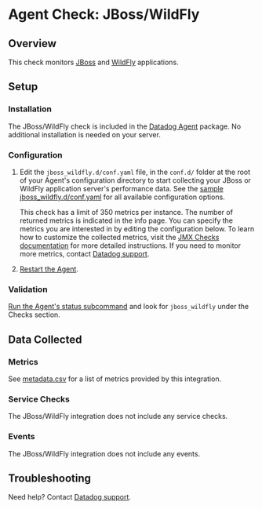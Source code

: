 # Agent Check: JBoss/WildFly

## Overview

This check monitors [JBoss][1] and [WildFly][2] applications.

## Setup

### Installation

The JBoss/WildFly check is included in the [Datadog Agent][3] package.
No additional installation is needed on your server.

### Configuration

1. Edit the `jboss_wildfly.d/conf.yaml` file, in the `conf.d/` folder at the root of your
   Agent's configuration directory to start collecting your JBoss or WildFly application server's
   performance data. See the [sample jboss_wildfly.d/conf.yaml][4] for all available configuration options.

   This check has a limit of 350 metrics per instance. The number of returned metrics is indicated in the info page.
   You can specify the metrics you are interested in by editing the configuration below. 
   To learn how to customize the collected metrics, visit the [JMX Checks documentation][5] for more detailed instructions.
   If you need to monitor more metrics, contact [Datadog support][6].

2. [Restart the Agent][7].

### Validation

[Run the Agent's status subcommand][8] and look for `jboss_wildfly` under the Checks section.

## Data Collected

### Metrics

See [metadata.csv][8] for a list of metrics provided by this integration.

### Service Checks

The JBoss/WildFly integration does not include any service checks.

### Events

The JBoss/WildFly integration does not include any events.

## Troubleshooting

Need help? Contact [Datadog support][7].

[1]: https://developers.redhat.com/products/eap/overview
[2]: http://wildfly.org
[3]: https://app.datadoghq.com/account/settings#agent
[4]: https://github.com/DataDog/integrations-core/blob/master/jboss_wildfly/datadog_checks/jboss_wildfly/data/conf.yaml.example
[5]: https://docs.datadoghq.com/integrations/java
[6]: https://docs.datadoghq.com/help
[7]: https://docs.datadoghq.com/agent/guide/agent-commands/#start-stop-restart-the-agent
[8]: https://docs.datadoghq.com/agent/guide/agent-commands/#agent-status-and-information
[9]: https://github.com/DataDog/integrations-core/blob/master/jboss_wildfly/metadata.csv
